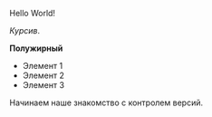 Hello World!

*Курсив*.

**Полужирный**

* Элемент 1
* Элемент 2 
* Элемент 3

Начинаем наше знакомство с контролем версий.